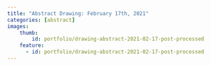 ```yaml
---
title: "Abstract Drawing: February 17th, 2021"
categories: [abstract]
images:
    thumb:
        id: portfolio/drawing-abstract-2021-02-17-post-processed
    feature:
      - id: portfolio/drawing-abstract-2021-02-17-post-processed
---
```

